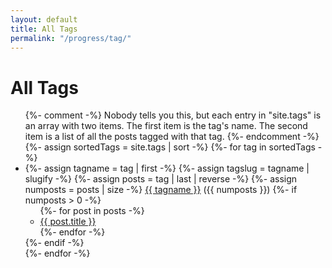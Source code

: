 ```yaml
---
layout: default
title: All Tags
permalink: "/progress/tag/"
---
```

<h1>All Tags</h1>
<ul class="tag-list">
{%- comment -%}
  Nobody tells you this, but each entry in "site.tags" is an array with two items.
  The first item is the tag's name. 
  The second item is a list of all the posts tagged with that tag.
{%- endcomment -%}
{%- assign sortedTags = site.tags | sort -%}
{%- for tag in sortedTags -%}
  <li>
    {%- assign tagname = tag | first -%}
    {%- assign tagslug = tagname | slugify -%}
    {%- assign posts = tag | last | reverse -%}
    {%- assign numposts = posts | size -%}
    <a id="{{ tagslug }}" href="/progress/tag/{{ tagslug }}">{{ tagname }}</a> ({{ numposts }})
    {%- if numposts > 0 -%}
    <ul>
    {%- for post in posts -%}
      <li><a href="{{ post.url | relative }}">{{ post.title }}</a></li>
    {%- endfor -%}
    </ul>
    {%- endif -%}
  </li>
{%- endfor -%}
</ul>
